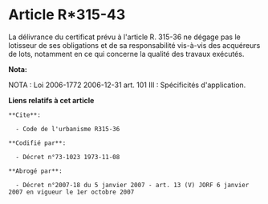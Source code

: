 # Article R*315-43

La délivrance du certificat prévu à l'article R. 315-36 ne dégage pas le lotisseur de ses obligations et de sa responsabilité
vis-à-vis des acquéreurs de lots, notamment en ce qui concerne la qualité des travaux exécutés.

**Nota:**

NOTA : Loi 2006-1772 2006-12-31 art. 101 III : Spécificités d'application.

**Liens relatifs à cet article**

	**Cite**:

	  - Code de l'urbanisme R315-36

	**Codifié par**:

	  - Décret n°73-1023 1973-11-08

	**Abrogé par**:

	  - Décret n°2007-18 du 5 janvier 2007 - art. 13 (V) JORF 6 janvier 2007 en vigueur le 1er octobre 2007
